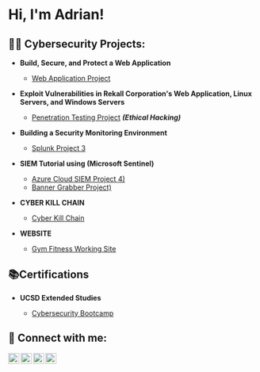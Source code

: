 <h1>Hi, I'm Adrian! </h1>

<h2>👨‍💻 Cybersecurity Projects:</h2>

- <b>Build, Secure, and Protect a Web Application</b>
  - [Web Application Project](https://github.com/Stealth004/Web-Application)
- <b>Exploit Vulnerabilities in Rekall Corporation's Web Application, Linux Servers, and Windows Servers</b>
  - [Penetration Testing Project](https://github.com/Stealth004/PenetrationTestingProject2/) <b><i>(Ethical Hacking)</b></i>
- <b>Building a Security Monitoring Environment</b>
  - [Splunk Project 3](https://github.com/Stealth004/Splunk-Project-3/)
  
- <b>SIEM Tutorial using (Microsoft Sentinel)</b>
  - [Azure Cloud SIEM Project 4)](https://github.com/stealth004/)
  - [Banner Grabber Project)](https://github.com/Stealth004/Banner-Grabber/)
- <b><strong>CYBER KILL CHAIN</strong></b>
  - [Cyber Kill Chain](https://github.com/Stealth004/Cyber_kill_chain/)
- <b> WEBSITE</b>
  - [Gym Fitness Working Site](https://stealth004.github.io/)
  
<h2>📚Certifications</h2> 

- <b>UCSD Extended Studies</b>

  - [Cybersecurity Bootcamp](https://bootcamp.extension.ucsd.edu/cybersecurity/landing-b5a/?s=Google-Brand&pkw=ucsd%20cyber%20security&pcrid=465682754299&pmt=e&utm_source=google&utm_medium=cpc&utm_campaign=GGL%7CUC-SAN-DIEGO%7CSEM%7CCYBER%7C-%7COFL%7CTIER-1%7CALL%7CBRD%7CEXACT%7CCore%7CGeneral&utm_term=ucsd%20cyber%20security&s=google&k=ucsd%20cyber%20security&utm_adgroupid=109461234419&utm_locationphysicalms=9061197&utm_matchtype=e&utm_network=g&utm_device=c&utm_content=465682754299&utm_placement=&gclid=CjwKCAiAwc-dBhA7EiwAxPRylP18LJaHtR0anqxUwgNQ8OyB3ibPHI_nEKnfYppNyd-zbhqMI7mfOhoCWEoQAvD_BwE&gclsrc=aw.ds/)
  
<!---
<h2>📺 Popular YouTube Videos</h2>

- [How to get into Cybersecurity Starting From Zero](https://www.youtube.com/watch?v=a83ASGn_V_s)
- [A Day in the Life of a Cybersecurity Anayst](https://www.youtube.com/watch?v=uHy3oM7NnoU)
- [How to Create a KeyLogger (C#)](https://www.youtube.com/watch?v=N-L9hklSlNk)
- [Ransomware Demonstration (C#)](https://www.youtube.com/watch?v=OfvdQeh79s0)
- [Is WGU Legit?](https://www.youtube.com/watch?v=E2MwRWxDBkA)
-->
<h2> 🤳 Connect with me:</h2>

[<img align="left" alt="JoshMadakor | YouTube" width="22px" src="https://cdn.jsdelivr.net/npm/simple-icons@v3/icons/youtube.svg" />][youtube]
[<img align="left" alt="JoshMadakor | Twitter" width="22px" src="https://cdn.jsdelivr.net/npm/simple-icons@v3/icons/twitter.svg" />][twitter]
[<img align="left" alt="JoshMadakor | LinkedIn" width="22px" src="https://cdn.jsdelivr.net/npm/simple-icons@v3/icons/linkedin.svg" />][linkedin]
[<img align="left" alt="JoshMadakor | Instagram" width="22px" src="https://cdn.jsdelivr.net/npm/simple-icons@v3/icons/instagram.svg" />][instagram]

[twitter]: https://twitter.com/calisthenic24
[youtube]: https://www.youtube.com/
[instagram]: https://www.instagram.com/
[linkedin]: https://www.linkedin.com/in/adrian-d-b4186a1b9/

<!--
**joshmadakor1/joshmadakor1** is a ✨ _special_ ✨ repository because its `README.md` (this file) appears on your GitHub profile.

Here are some ideas to get you started:

- 🔭 I’m currently working on ...
- 🌱 I’m currently learning ...
- 👯 I’m looking to collaborate on ...
- 🤔 I’m looking for help with ...
- 💬 Ask me about ...
- 📫 How to reach me: ...
- 😄 Pronouns: ...
- ⚡ Fun fact: ...
-->
